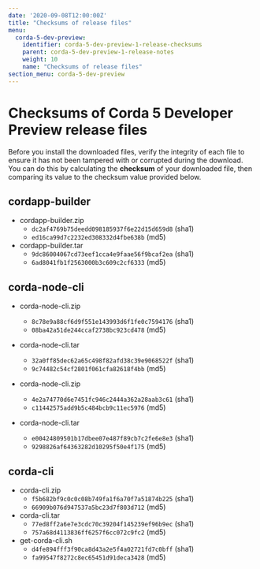 ```yaml
---
date: '2020-09-08T12:00:00Z'
title: "Checksums of release files"
menu:
  corda-5-dev-preview:
    identifier: corda-5-dev-preview-1-release-checksums
    parent: corda-5-dev-preview-1-release-notes
    weight: 10
    name: "Checksums of release files"
section_menu: corda-5-dev-preview
---
```


# Checksums of Corda 5 Developer Preview release files

Before you install the downloaded files, verify the integrity of each file to ensure it has not been tampered with or corrupted during the download. You can do this by calculating the **checksum** of your downloaded file, then comparing its value to the checksum value provided below.

## cordapp-builder

* cordapp-builder.zip
  * `dc2af4769b75deedd098185937f6e22d15d659d8` (sha1)
  * `ed16ca99d7c2232ed308332d4fbe638b` (md5)
* cordapp-builder.tar
  * `9dc86004067cd73eef1cca4e9faae56f9bcaf2ea` (sha1)
  * `6ad8041fb1f2563000b3c609c2cf6333` (md5)

## corda-node-cli

* corda-node-cli.zip
  * `8c78e9a88cf6d9f551e143993d6f1fe0c7594176` (sha1)
  * `08ba42a51de244ccaf2738bc923cd478` (md5)

* corda-node-cli.tar
  * `32a0ff85dec62a65c498f82afd38c39e9068522f` (sha1)
  * `9c74482c54cf2801f061cfa82618f4bb` (md5)

* corda-node-cli.zip
  * `4e2a74770d6e7451fc946c2444a362a28aab3c61` (sha1)
  * `c11442575add9b5c484bcb9c11ec5976` (md5)
* corda-node-cli.tar
  * `e00424809501b17dbee07e487f89cb7c2fe6e8e3` (sha1)
  * `9298826af64363282d10295f50e4f175`  (md5)

## corda-cli

* corda-cli.zip
  * `f5b682bf9c0c0c08b749fa1f6a70f7a51874b225` (sha1)
  * `66909b076d947537a5bc23d7f803d712` (md5)
* corda-cli.tar
  * `77ed8ff2a6e7e3cdc70c39204f145239ef96b9ec` (sha1)
  * `757a68d4113836ff6257f6cc072c9fc2` (md5)
* get-corda-cli.sh
  * `d4fe894fff3f90ca8d43a2e5f4a02721fd7c0bff` (sha1)
  * `fa99547f8272c8ec65451d91deca3428` (md5)
